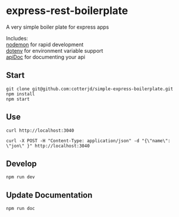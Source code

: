 # express-rest-boilerplate
A very simple boiler plate for express apps

Includes: <br>
<a href="https://www.npmjs.com/package/nodemon">nodemon</a> for rapid development<br>
<a href="https://www.npmjs.com/package/dotenv">dotenv</a> for environment variable support<br>
<a href="https://www.npmjs.com/package/apidoc">apiDoc</a> for documenting your api

## Start
`git clone git@github.com:cotterjd/simple-express-boilerplate.git`<br>
`npm install` <br>
`npm start`<br>

## Use
`curl http://localhost:3040`</br>

`curl -X POST -H "Content-Type: application/json" -d "{\"name\": \"jon\" }" http://localhost:3040`

## Develop
`npm run dev`

## Update Documentation
`npm run doc`
